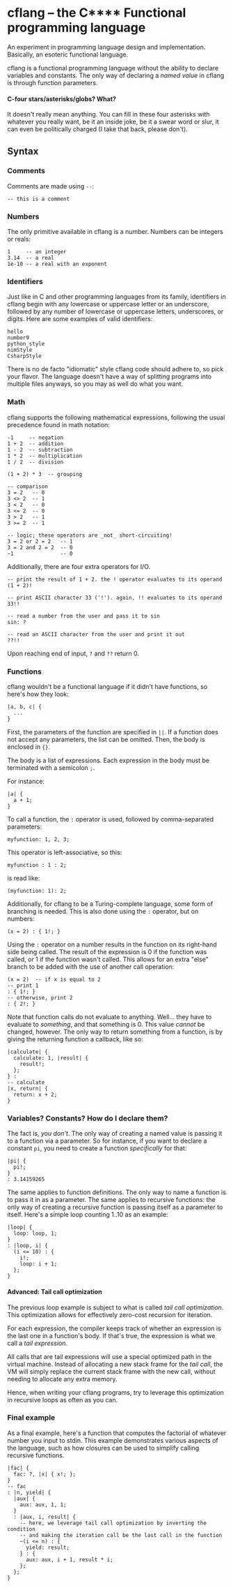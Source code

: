 # cflang – the C**** Functional programming language

An experiment in programming language design and implementation.
Basically, an esoteric functional language.

cflang is a functional programming language without the ability to declare
variables and constants. The only way of declaring a *named value* in cflang is
through function parameters.

#### C-four stars/asterisks/globs? What?

It doesn't really mean anything. You can fill in these four asterisks with
whatever you really want, be it an inside joke, be it a swear word or slur,
it can even be politically charged (I take that back, please don't).

## Syntax

### Comments

Comments are made using `--`:

```
-- this is a comment
```

### Numbers

The only primitive available in cflang is a number. Numbers can be integers or
reals:

```
1     -- an integer
3.14  -- a real
1e-10 -- a real with an exponent
```

### Identifiers

Just like in C and other programming languages from its family, identifiers
in cflang begin with any lowercase or uppercase letter or an underscore,
followed by any number of lowercase or uppercase letters, underscores, or
digits. Here are some examples of valid identifiers:

```
hello
number9
python_style
nimStyle
CsharpStyle
```

There is no de facto "idiomatic" style cflang code should adhere to, so pick
your flavor. The language doesn't have a way of splitting programs into
multiple files anyways, so you may as well do what you want.

### Math

cflang supports the following mathematical expressions, following the usual
precedence found in math notation:

```
-1     -- negation
1 + 2  -- addition
1 - 2  -- subtraction
1 * 2  -- multiplication
1 / 2  -- division

(1 + 2) * 3  -- grouping

-- comparison
3 = 2   -- 0
3 <> 2  -- 1
3 < 2   -- 0
3 <= 2  -- 0
3 > 2   -- 1
3 >= 2  -- 1

-- logic; these operators are _not_ short-circuiting!
3 = 2 or 2 = 2   -- 1
3 = 2 and 2 = 2  -- 0
~1               -- 0
```

Additionally, there are four extra operators for I/O.

```
-- print the result of 1 + 2. the ! operator evaluates to its operand
(1 + 2)!

-- print ASCII character 33 ('!'). again, !! evaluates to its operand
33!!

-- read a number from the user and pass it to sin
sin: ?

-- read an ASCII character from the user and print it out
??!!
```

Upon reaching end of input, `?` and `??` return 0.

### Functions

cflang wouldn't be a functional language if it didn't have functions, so here's
how they look:

```
|a, b, c| {
  ...
}
```

First, the parameters of the function are specified in `||`. If a function does
not accept any parameters, the list can be omitted. Then, the body is enclosed
in `{}`.

The body is a list of expressions. Each expression in the body must be
terminated with a semicolon `;`.

For instance:

```
|a| {
  a + 1;
}
```

To call a function, the `:` operator is used, followed by comma-separated
parameters:

```
myfunction: 1, 2, 3;
```

This operator is left-associative, so this:

```
myfunction : 1 : 2;
```

is read like:

```
(myfunction: 1): 2;
```

Additionally, for cflang to be a Turing-complete language, some form of
branching is needed. This is also done using the `:` operator, but on numbers:

```
(x = 2) : { 1!; }
```

Using the `:` operator on a number results in the function on its right-hand
side being called. The result of the expression is 0 if the function was
called, or 1 if the function wasn't called. This allows for an extra "else"
branch to be added with the use of another call operation:

```
(x = 2)  -- if x is equal to 2
-- print 1
: { 1!; }
-- otherwise, print 2
: { 2!; }
```

Note that function calls do not evaluate to anything. Well… they have to
evaluate to *something*, and that something is 0. This value *cannot* be
changed, however. The only way to return something from a function,
is by giving the returning function a callback, like so:

```
|calculate| {
  calculate: 1, |result| {
    result!;
  };
} :
-- calculate
|x, return| {
  return: x + 2;
}
```

### Variables? Constants? How do I declare them?

The fact is, *you don't*. The only way of creating a named value is passing it
to a function via a parameter. So for instance, if you want to declare a
constant `pi`, you need to create a function *specifically* for that:

```
|pi| {
  pi!;
}
: 3.14159265
```

The same applies to function definitions. The only way to name a function is to
pass it in as a parameter. The same applies to recursive functions: the only
way of creating a recursive function is passing itself as a parameter to
itself. Here's a simple loop counting 1..10 as an example:

```
|loop| {
  loop: loop, 1;
}
: |loop, i| {
  (i <= 10) : {
    i!;
    loop: i + 1;
  };
}
```

#### Advanced: Tail call optimization

The previous loop example is subject to what is called *tail call optimization*.
This optimization allows for effectively zero-cost recursion for iteration.

For each expression, the compiler keeps track of whether an expression is the
last one in a function's body. If that's true, the expression is what we call
a *tail expression*.

All calls that are tail expressions will use a special optimized path in the
virtual machine. Instead of allocating a new stack frame for the *tail call*,
the VM will simply replace the current stack frame with the new call, without
needing to allocate any extra memory.

Hence, when writing your cflang programs, try to leverage this optimization in
recursive loops as often as you can.

### Final example

As a final example, here's a function that computes the factorial of whatever
number you input to stdin. This example demonstrates various aspects of the
language, such as how closures can be used to simplify calling recursive
functions.

```
|fac| {
  fac: ?, |x| { x!; };
}
-- fac
: |n, yield| {
  |aux| {
    aux: aux, 1, 1;
  }
  : |aux, i, result| {
    -- here, we leverage tail call optimization by inverting the condition
    -- and making the iteration call be the last call in the function
    ~(i <= n) : {
      yield: result;
    } : {
      aux: aux, i + 1, result * i;
    };
  };
}
```
